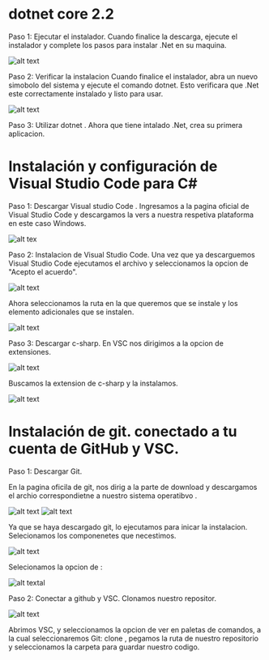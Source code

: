 # dotnet core 2.2

Paso 1: Ejecutar el instalador.
Cuando finalice la descarga, ejecute el instalador y complete los pasos para instalar .Net en su  maquina.

![alt text](https://github.com/FelixELM/POO/blob/master/Configuraci%C3%B3n/Imagenes/dotnet%20core%201.PNG)

Paso 2: Verificar la instalacion
Cuando finalice el instalador, abra un nuevo simobolo del sistema y ejecute el comando dotnet. Esto verificara que .Net este correctamente instalado y listo para usar.

![alt text](https://github.com/FelixELM/POO/blob/master/Configuración/Imagenes/dotnet%20core%202.PNG)

Paso 3: Utilizar dotnet .
Ahora que tiene intalado .Net, crea su primera aplicacion.

# Instalación y configuración de Visual Studio Code para C#

Paso 1:  Descargar Visual studio Code .
Ingresamos a la pagina oficial de Visual Studio Code y descargamos la vers  a nuestra respetiva plataforma en este caso Windows.

![alt tex](https://github.com/FelixELM/POO/blob/master/Configuraci%C3%B3n/Imagenes/VS%201.PNG)

Paso 2:  Instalacion de Visual Studio Code.
Una vez que ya  descarguemos Visual Studio Code  ejecutamos el archivo y seleccionamos la opcion de  "Acepto el acuerdo".

![alt text](https://github.com/FelixELM/POO/blob/master/Configuraci%C3%B3n/Imagenes/VS%202.PNG)

Ahora seleccionamos la ruta en la que queremos que se instale y los elemento adicionales que se instalen.

![alt text](https://github.com/FelixELM/POO/blob/master/Configuraci%C3%B3n/Imagenes/VS%203.PNG)

Paso 3: Descargar c-sharp.
En VSC nos dirigimos a la opcion de extensiones.

![alt text](https://github.com/FelixELM/POO/blob/master/Configuraci%C3%B3n/Imagenes/VS%204.PNG)

Buscamos la extension de c-sharp y la instalamos.

![alt text](https://github.com/FelixELM/POO/blob/master/Configuraci%C3%B3n/Imagenes/VS%205.PNG)

# Instalación de git. conectado a tu cuenta de GitHub y VSC.

Paso 1: Descargar Git.

En la pagina oficila de git, nos dirig a  la parte de download y descargamos el archio correspondietne a nuestro sistema operatibvo .

![alt text](https://github.com/FelixELM/POO/blob/master/Configuraci%C3%B3n/Imagenes/git1.PNG)
![alt text](https://github.com/FelixELM/POO/blob/master/Configuraci%C3%B3n/Imagenes/git2.PNG)

Ya que se haya descargado git, lo ejecutamos para inicar la instalacion.
Selecionamos  los componenetes que necestimos.

![alt text](https://github.com/FelixELM/POO/blob/master/Configuraci%C3%B3n/Imagenes/git3.PNG)

Selecionamos la opcion de :

![alt text](https://github.com/FelixELM/POO/blob/master/Configuraci%C3%B3n/Imagenes/git4.PNG)al

Paso 2: Conectar a github y VSC.
Clonamos nuestro repositor.

![alt text](https://github.com/FelixELM/POO/blob/master/Configuraci%C3%B3n/Imagenes/git5.PNG)

Abrimos VSC, y  seleccionamos la opcion de ver  en  paletas de comandos,  a  la cual seleccionaremos Git: clone ,  pegamos la ruta de nuestro repositorio  y  seleccionamos la carpeta para guardar nuestro codigo.









